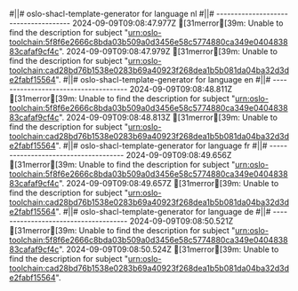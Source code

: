 #||# oslo-shacl-template-generator for language nl
#||# -------------------------------------
2024-09-09T09:08:47.977Z [31merror[39m: Unable to find the description for subject "[urn:oslo-toolchain:5f8f6e2666c8bda03b509a0d3456e58c5774880ca349e040483883cafaf9cf4c](all-vrachtwagenParkeren-ap#L5042)".
2024-09-09T09:08:47.979Z [31merror[39m: Unable to find the description for subject "[urn:oslo-toolchain:cad28bd76b1538e0283b69a40923f268dea1b5b081da04ba32d3de2fabf15564](all-vrachtwagenParkeren-ap#L5061)".
#||# oslo-shacl-template-generator for language en
#||# -------------------------------------
2024-09-09T09:08:48.811Z [31merror[39m: Unable to find the description for subject "[urn:oslo-toolchain:5f8f6e2666c8bda03b509a0d3456e58c5774880ca349e040483883cafaf9cf4c](all-vrachtwagenParkeren-ap#L5042)".
2024-09-09T09:08:48.813Z [31merror[39m: Unable to find the description for subject "[urn:oslo-toolchain:cad28bd76b1538e0283b69a40923f268dea1b5b081da04ba32d3de2fabf15564](all-vrachtwagenParkeren-ap#L5061)".
#||# oslo-shacl-template-generator for language fr
#||# -------------------------------------
2024-09-09T09:08:49.656Z [31merror[39m: Unable to find the description for subject "[urn:oslo-toolchain:5f8f6e2666c8bda03b509a0d3456e58c5774880ca349e040483883cafaf9cf4c](all-vrachtwagenParkeren-ap#L5042)".
2024-09-09T09:08:49.657Z [31merror[39m: Unable to find the description for subject "[urn:oslo-toolchain:cad28bd76b1538e0283b69a40923f268dea1b5b081da04ba32d3de2fabf15564](all-vrachtwagenParkeren-ap#L5061)".
#||# oslo-shacl-template-generator for language de
#||# -------------------------------------
2024-09-09T09:08:50.521Z [31merror[39m: Unable to find the description for subject "[urn:oslo-toolchain:5f8f6e2666c8bda03b509a0d3456e58c5774880ca349e040483883cafaf9cf4c](all-vrachtwagenParkeren-ap#L5042)".
2024-09-09T09:08:50.524Z [31merror[39m: Unable to find the description for subject "[urn:oslo-toolchain:cad28bd76b1538e0283b69a40923f268dea1b5b081da04ba32d3de2fabf15564](all-vrachtwagenParkeren-ap#L5061)".
